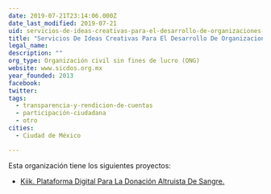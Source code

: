 ```yaml
---
date: 2019-07-21T23:14:06.000Z
date_last_modified: 2019-07-21
uid: servicios-de-ideas-creativas-para-el-desarrollo-de-organizaciones-a-c
title: "Servicios De Ideas Creativas Para El Desarrollo De Organizaciones, A.C."
legal_name: 
description: ""
org_type: Organización civil sin fines de lucro (ONG)
website: www.sicdos.org.mx
year_founded: 2013
facebook: 
twitter: 
tags:
  - transparencia-y-rendicion-de-cuentas
  - participación-ciudadana
  - otro
cities: 
  - Ciudad de México

---
```


Esta organización tiene los siguientes proyectos:

- [Kiik. Plataforma Digital Para La Donación Altruista De Sangre.](/proyectos/kiik-plataforma-digital-para-la-donacion-altruista-de-sangre)
